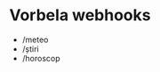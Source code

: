 # Vorbela webhooks

- /meteo
- /știri
- /horoscop

<!--
<a href="https://heroku.com/deploy?template=https://github.com/rexlogic/vremea">
  <img src="https://www.herokucdn.com/deploy/button.svg" alt="Deploy">
</a>
-->


